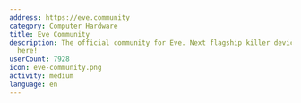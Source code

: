 ```yaml
---
address: https://eve.community
category: Computer Hardware
title: Eve Community
description: The official community for Eve. Next flagship killer device is developed
  here!
userCount: 7928
icon: eve-community.png
activity: medium
language: en
---
```

